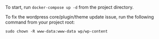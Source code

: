To start, run `docker-compose up -d` from the project directory.

To fix the wordpress core/plugin/theme update issue, run the following command from your project root:

`sudo chown -R www-data:www-data wp/wp-content`